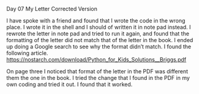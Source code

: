 Day 07 My Letter Corrected Version

I have spoke with a friend and found that I wrote the code in the wrong place.  I wrote it in the shell and I should of written it in note pad instead.  I rewrote the letter in note pad and tried to run it again, and found that the formatting of the letter did not match that of the letter in the book.  I ended up doing a Google search to see why the format didn’t match.  I found the following article.  
https://nostarch.com/download/Python_for_Kids_Solutions__Briggs.pdf

On page three I noticed that format of the letter in the PDF was different them the one in the book.  I tried the change that I found in the PDF in my own coding and tried it out.  I found that it worked.
